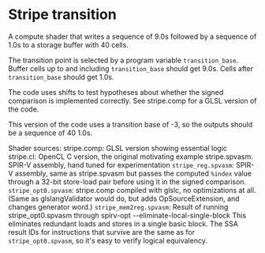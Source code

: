 # Stripe transition

A compute shader that writes a sequence of 9.0s followed by a sequence of 1.0s to
a storage buffer with 40 cells.

The transition point is selected by a program variable `transition_base`.
Buffer cells up to and including `transition_base` should get 9.0s.
Cells after `transition_base` should get 1.0s.

The code uses shifts to test hypotheses about whether the signed comparison
is implemented correctly.  See stripe.comp for a GLSL version of the code.

This version of the code uses a transition base of -3, so the outputs should be
a sequence of 40 1.0s.

Shader sources:
   stripe.comp:    GLSL version showing essential logic
   stripe.cl:      OpenCL C version, the original motivating example
   stripe.spvasm:  SPIR-V assembly, hand tuned for experimentation
   `stripe_reg.spvasm`:  SPIR-V assembly, same as stripe.spvasm but
      passes the computed `%index` value through a 32-bit store-load pair
      before using it in the signed comparison.
   `stripe_opt0.spvasm`:
      stripe.comp compiled with glslc, no optimizations at all.
      (Same as glslangValidator would do, but adds OpSourceExtension, and
      changes generator word.)
   `stripe_mem2reg.spvasm`:
      Result of running stripe_opt0.spvasm through
            spirv-opt --eliminate-local-single-block
      This eliminates redundant loads and stores in a single basic block.
      The SSA result IDs for instructions that survive are the same as
      for `stripe_opt0.spvasm`, so it's easy to verify logical equivalency.
